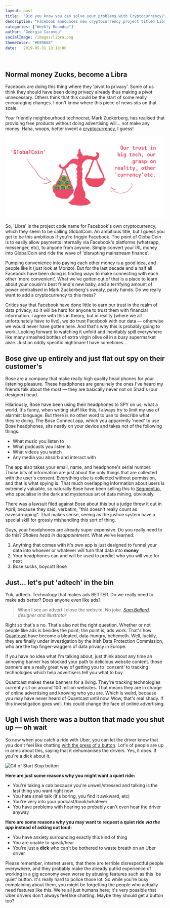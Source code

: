 ```yaml
---
layout: post
title:  "Did you know you can solve your problems with Cryptocurrency?"
description: "Facebook announces new cryptocurrency project titled Libra. Can people trust Facebook with financial information?"
categories: ["Weekly Roundup"]
author: "Georgia Iacovou"
socialImage: /images/libra.png
themeColor: "#E89668"
date:   2019-05-31 13:18:00

---
```


## Normal money Zucks, become a Libra

Facebook are doing this thing where they 'pivot to privacy'. Some of us think they should have been doing privacy already thus making a pivot unnecessary. Others think that this could be the start of some really encouraging changes. I don't know where this piece of news sits on that scale. 

Your friendly neighbourhood technocrat, Mark Zuckerberg, has realised that providing free products without doing advertising will... not make any money. Haha, woops, better invent a [cryptocurrency](https://www.bbc.co.uk/news/business-48383460?utm_source=morning_brew), I guess!

![Illustration of a scale and GlobalCoin](/images/libra.png)

So, 'Libra' is the project code name for Facebook's own cryptocurrency, which they seem to be calling GlobalCoin. An ambitious title, but I guess you get to be this ambitious if you're friggin Facebook. The point of GlobalCoin is to easily allow payments internally via Facebook's platforms (whatsapp, messenger, etc), to anyone from anyone. Simply convert your IRL money into GlobalCoin and ride the wave of 'disrupting mainstream finance'.

Pumping convenience into paying each other money is a good idea, and people like it (just look at Monzo). But for the last decade and a half all Facebook have been doing  is finding ways to make connecting with each other 'more convenient'. What we've gotten out of that is a place to learn about your cousin's best friend's new baby, and a terrifying amount of power centralised in Mark Zuckerberg's sweaty, pasty hands. Do we really want to add a cryptocurrency to this mess?

Critics say that Facebook have done little to earn our trust in the realm of data privacy, so it will be hard for anyone to trust them with financial information. I agree with this in theory, but in reality (where we all unfortunately have to live), we *do* trust Facebook with our data — otherwise we would never have gotten here. And that's why this is probably going to work. Looking forward to watching it unfold and inevitably spill everywhere like many smashed bottles of extra virgin olive oil in a busy supermarket aisle. Just an oddly specific nightmare I have sometimes...

## Bose give up entirely and just flat out spy on their customer's

Bose are a company that make really high quality head phones for your listening pleasure. These headphones are genuinely the ones I've heard my friends talk about the most — they are basically never not on Shad's (our designer) head.

Hilariously, Bose have been using their headphones to SPY on us; what a world. It's funny, when writing stuff like this, I always try to limit my use of alarmist language. But there is no other word to use to describe what they're doing. The Bose Connect app, which you apparently 'need' to use Bose headphones, sits neatly on your device and takes not of the following things:

- What music you listen to
- What podcasts you listen to
- What videos you watch
- Any media you absorb and interact with

The app also takes your email, name, and headphone's serial number. Those bits of information are just about the only things that are collected with the user's consent. Everything else is collected without permission, and that is what spying is. That much overlapping information about users is extremely valuable, so naturally Bose have been selling this to [Segment.io](http://segment.io), who specialise in the dark and mysterious art of data mining, obviously. 

There was a lawsuit filed against Bose about this but a judge threw it out in April, because they said, verbatim, "this doesn't really count as eavesdropping". That makes sense, seeing as the justice system have a special skill for grossly mishandling this sort of thing.

Guys, your headphones are already super expensive. Do you really need to do this? *Shakes head in disappointment.* What we've learned:

1. Anything that comes with it's own app is just designed to funnel your data into whoever or whatever will turn that data into **money**
2. Your headphones can and will be used to predict who you will vote for next
3. Bose sucks, boycott Bose

## Just... let's put 'adtech' in the bin

Yuk, adtech. Technology that makes ads BETTER. Do we really need to make ads better? Does anyone even like ads?

> When I see an advert I close the website. No joke.
 *[Sam Ballard](https://twitter.com/BaronBlackmore/status/1121427644183195648), designer and illustrator*

Right so that's a no. That's also not the right question. Whether or not people like ads is besides the point; the point is, ads work. That's how [Quantcast](https://www.cpomagazine.com/data-privacy/adtech-giant-quantcast-facing-gdpr-investigation-into-breach-of-privacy) have become a bloated, data-hungry, behemoth. Well, luckily, they are finally under investigation by the Irish Data Protection Commission, who are the top finger-waggers of data privacy in Europe. 

If you have no idea what I'm talking about, just think about any time an annoying banner has blocked your path to delicious website content. those banners are a really great way of getting you to 'consent' to tracking technologies which help advertisers tell you what to buy. 

Quantcast makes these banners for a living. They're tracking technologies currently sit on around 100 million websites. That means they are in charge of online advertising and knowing who you are. Which is weird, because you may have never heard of Quantcast until now. Wow, that's real shady. If this investigation goes well, this could change the face of online advertising.

## Ugh I wish there was a button that made you shut up — oh wait

So now when you catch a ride with Uber, you can let the driver know that you don't feel like chatting [with the press of a button](https://www.engadget.com/2019/05/14/uber-black-quiet-mode-ride-preferences/). Lot's of people are up in arms about this, saying that it dehumanises the drivers. Yes, it does. If you're a dick about it. 

![Gif of Start Stop button](https://media.giphy.com/media/ZWbeEcbeo0cKI/source.gif)

**Here are just some reasons why you might want a quiet ride:**

- You're taking a cab because you're unwell/stressed and talking is the last thing you want right now
- You hate small talk (it's boring, you find it awkward, etc)
- You're very into your podcast/book/whatever
- You have problems with hearing so probably can't even hear the driver anyway

**Here are some reasons why you may want to request a quiet ride *via the app* instead of asking out loud:**

- You have anxiety surrounding exactly this kind of thing
- You are unable to speak/hear
- You're just a **dick** who can't be bothered to waste breath on an Uber driver

Please remember, internet users, that there are terrible disrespectful people everywhere, and they probably make the already putrid experience of working in a gig economy even worse by abusing features such as this 'be quiet' button. It's really hard to police those lot. So while you're busy complaining about them, you might be forgetting the people who actually need features like this. We're all just humans here; it's very possible that Uber drivers don't always feel like chatting. Maybe they should get a button too?